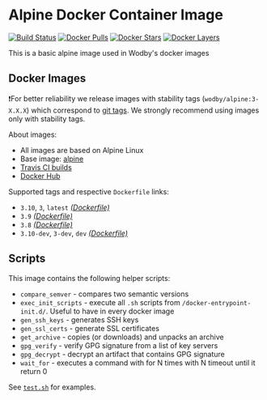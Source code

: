 # Alpine Docker Container Image

[![Build Status](https://travis-ci.org/wodby/alpine.svg?branch=master)](https://travis-ci.org/wodby/alpine)
[![Docker Pulls](https://img.shields.io/docker/pulls/wodby/alpine.svg)](https://hub.docker.com/r/wodby/alpine)
[![Docker Stars](https://img.shields.io/docker/stars/wodby/alpine.svg)](https://hub.docker.com/r/wodby/alpine)
[![Docker Layers](https://images.microbadger.com/badges/image/wodby/alpine.svg)](https://microbadger.com/images/wodby/alpine)

This is a basic alpine image used in Wodby's docker images

## Docker Images

❗For better reliability we release images with stability tags (`wodby/alpine:3-X.X.X`) which correspond to [git tags](https://github.com/wodby/alpine/releases). We strongly recommend using images only with stability tags. 

About images:

* All images are based on Alpine Linux
* Base image: [alpine](https://hub.docker.com/r/_/alpine)
* [Travis CI builds](https://travis-ci.org/wodby/alpine) 
* [Docker Hub](https://hub.docker.com/r/wodby/alpine) 

[_(Dockerfile)_]: https://github.com/wodby/alpine/tree/master/Dockerfile

Supported tags and respective `Dockerfile` links:

* `3.10`, `3`, `latest` [_(Dockerfile)_]
* `3.9` [_(Dockerfile)_]
* `3.8` [_(Dockerfile)_]
* `3.10-dev`, `3-dev`, `dev` [_(Dockerfile)_]

## Scripts

This image contains the following helper scripts:

* `compare_semver` - compares two semantic versions
* `exec_init_scripts` - execute all `.sh` scripts from `/docker-entrypoint-init.d/`. Useful to have in every docker image
* `gen_ssh_keys` - generates SSH keys
* `gen_ssl_certs` - generate SSL certificates
* `get_archive` - copies (or downloads) and unpacks an archive
* `gpg_verify` - verify GPG signature from a list of key servers
* `gpg_decrypt` - decrypt an artifact that contains GPG signature
* `wait_for` - executes a command with for N times with N timeout until it return 0

See [`test.sh`](https://github.com/wodby/alpine/blob/master/test.sh) for examples.